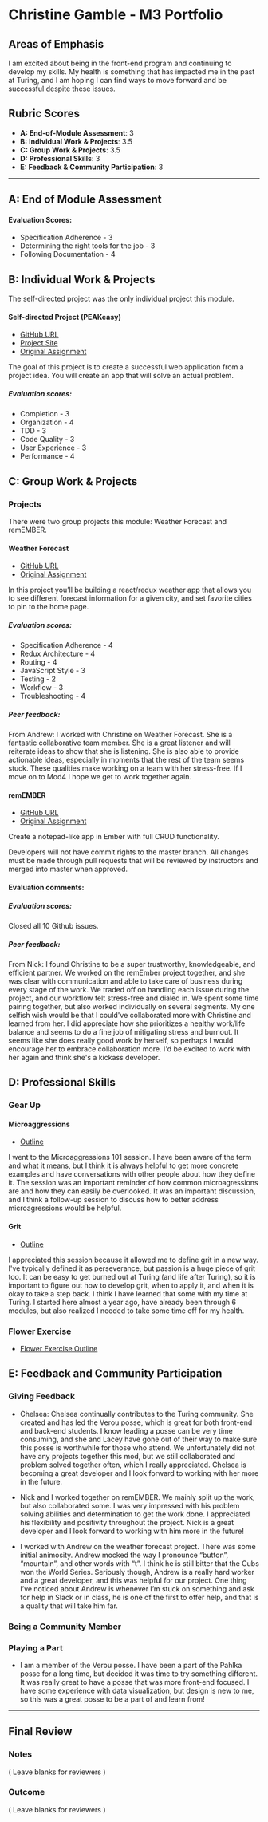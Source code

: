 # Christine Gamble - M3 Portfolio

## Areas of Emphasis
I am excited about being in the front-end program and continuing to develop my skills. My health is something that has impacted me in the past at Turing, and I am hoping I can find ways to move forward and be successful despite these issues.

## Rubric Scores

* **A: End-of-Module Assessment**: 3
* **B: Individual Work & Projects**: 3.5
* **C: Group Work & Projects**: 3.5
* **D: Professional Skills**: 3
* **E: Feedback & Community Participation**: 3

-----------------------

## A: End of Module Assessment

#### Evaluation Scores:
- Specification Adherence - 3
- Determining the right tools for the job - 3
- Following Documentation - 4

## B: Individual Work & Projects

The self-directed project was the only individual project this module.

#### Self-directed Project (PEAKeasy)

* [GitHub URL](https://github.com/ccgamble/PEAKeasy)
* [Project Site](https://ers-b61ae.firebaseapp.com/)
* [Original Assignment](http://frontend.turing.io/projects/self-directed-project.html)

The goal of this project is to create a successful web application from a project idea. You will create an app that will solve an actual problem.

##### Evaluation scores:
- Completion - 3
- Organization - 4
- TDD - 3
- Code Quality - 3
- User Experience - 3
- Performance - 4


## C: Group Work & Projects

### Projects

There were two group projects this module: Weather Forecast and remEMBER.

#### Weather Forecast

* [GitHub URL](https://github.com/andrewLcrist/weather-forecast)
* [Original Assignment](http://frontend.turing.io/projects/weather-forecast.html)

In this project you’ll be building a react/redux weather app that allows you to see different forecast information for a given city, and set favorite cities to pin to the home page.


##### Evaluation scores:
- Specification Adherence - 4
- Redux Architecture - 4
- Routing - 4
- JavaScript Style - 3
- Testing - 2
- Workflow - 3
- Troubleshooting - 4

##### Peer feedback:

From Andrew: I worked with Christine on Weather Forecast. She is a fantastic collaborative team member. She is a great listener and will reiterate ideas to show that she is listening. She is also able to provide actionable ideas, especially in moments that the rest of the team seems stuck. These qualities make working on a team with her stress-free. If I move on to Mod4 I hope we get to work together again.


#### remEMBER

* [GitHub URL](https://github.com/ccgamble/1608-remember-7)
* [Original Assignment](http://frontend.turing.io/projects/remember.html)

Create a notepad-like app in Ember with full CRUD functionality.

Developers will not have commit rights to the master branch. All changes must be made through pull requests that will be reviewed by instructors and merged into master when approved.

#### Evaluation comments:


##### Evaluation scores:

Closed all 10 Github issues.

##### Peer feedback:

From Nick: I found Christine to be a super trustworthy, knowledgeable, and efficient partner. We worked on the remEmber project together, and she was clear with communication and able to take care of business during every stage of the work. We traded off on handling each issue during the project, and our workflow felt stress-free and dialed in. We spent some time pairing together, but also worked individually on several segments. My one selfish wish would be that I could've collaborated more with Christine and learned from her. I did appreciate how she prioritizes a healthy work/life balance and seems to do a fine job of mitigating stress and burnout. It seems like she does really good work by herself, so perhaps I would encourage her to embrace collaboration more. I'd be excited to work with her again and think she's a kickass developer.


## D: Professional Skills

### Gear Up
#### Microaggressions

* [Outline](https://github.com/turingschool/gear-up/blob/master/microaggressions_group1.md)

I went to the Microaggressions 101 session. I have been aware of the term and what it means, but I think it is always helpful to get more concrete examples and have conversations with other people about how they define it. The session was an important reminder of how common microagressions are and how they can easily be overlooked. It was an important discussion, and I think a follow-up session to discuss how to better address microagressions would be helpful.

#### Grit

* [Outline](https://github.com/turingschool/gear-up/blob/master/resilience.markdown)

I appreciated this session because it allowed me to define grit in a new way. I've typically defined it as perseverance, but passion is a huge piece of grit too. It can be easy to get burned out at Turing (and life after Turing), so it is important to figure out how to develop grit, when to apply it, and when it is okay to take a step back. I think I have learned that some with my time at Turing. I started here almost a year ago, have already been through 6 modules, but also realized I needed to take some time off for my health.

### Flower Exercise
* [Flower Exercise Outline](https://gist.github.com/ccgamble/9d7be684eb07dc3a2252d7045778a4df)

## E: Feedback and Community Participation

### Giving Feedback

- Chelsea: Chelsea continually contributes to the Turing community. She created and has led the Verou posse, which is great for both front-end and back-end students. I know leading a posse can be very time consuming, and she and Lacey have gone out of their way to make sure this posse is worthwhile for those who attend. We unfortunately did not have any projects together this mod, but we still collaborated and problem solved together often, which I really appreciated. Chelsea is becoming a great developer and I look forward to working with her more in the future.

- Nick and I worked together on remEMBER. We mainly split up the work, but also collaborated some. I was very impressed with his problem solving abilities and determination to get the work done. I appreciated his flexibility and positivity throughout the project. Nick is a great developer and I look forward to working with him more in the future!

- I worked with Andrew on the weather forecast project. There was some initial animosity. Andrew mocked the way I pronounce “button”, “mountain”, and other words with “t”. I think he is still bitter that the Cubs won the World Series. Seriously though, Andrew is a really hard worker and a great developer, and this was helpful for our project. One thing I’ve noticed about Andrew is whenever I’m stuck on something and ask for help in Slack or in class, he is one of the first to offer help, and that is a quality that will take him far.


### Being a Community Member


### Playing a Part
- I am a member of the Verou posse. I have been a part of the Pahlka posse for a long time, but decided it was time to try something different. It was really great to have a posse that was more front-end focused. I have some experience with data visualization, but design is new to me, so this was a great posse to be a part of and learn from!

------------------

## Final Review

### Notes

( Leave blanks for reviewers )

### Outcome

( Leave blanks for reviewers )
